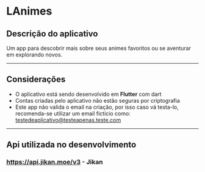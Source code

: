 # LAnimes
  ## Descrição do aplicativo

  Um app para descobrir mais sobre seus animes favoritos ou se aventurar em explorando novos.

  ***

  ## Considerações

  - O aplicativo está sendo desenvolvido em <strong>Flutter</strong> com dart
  - Contas criadas pelo aplicativo não estão seguras por criptografia
  - Este app não valida o email na criação, por isso caso vá testa-lo, recomenda-se utilizar um email fictício como:
  testedeaplicativo@testeapenas.teste.com
 
  ***

  ## Api utilizada no desenvolvimento

  ### https://api.jikan.moe/v3 - <strong>Jikan</strog>
